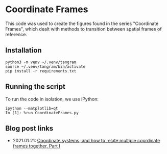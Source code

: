 # Coordinate Frames

This code was used to create the figures found in the series "Coordinate Frames", which dealt with methods to transition
between spatial frames of reference.

## Installation

```
python3 -m venv ~/.venv/tangram
source ~/.venv/tangram/bin/activate
pip install -r requirements.txt
```

## Running the script

To run the code in isolation, we use iPython:

```
ipython --matplotlib=qt
In [1]: %run CoordinateFrames.py
```

## Blog post links

- 2021.01.21: [Coordinate systems, and how to relate multiple coordinate frames together, Part I](https://www.tangramvision.com/blog/coordinate-systems-and-how-to-relate-multiple-coordinate-frames-together-part-1)